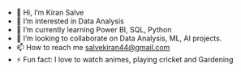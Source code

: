 - 👋 Hi, I’m Kiran Salve
- 👀 I’m interested in Data Analysis
- 🌱 I’m currently learning Power BI, SQL, Python
- 💞️ I’m looking to collaborate on Data Analysis, ML, AI projects.
- 📫 How to reach me salvekiran44@gmail.com
- ⚡ Fun fact: I love to watch animes, playing cricket and Gardening

<!---
salvekiran/salvekiran is a ✨ special ✨ repository because its `README.md` (this file) appears on your GitHub profile.
You can click the Preview link to take a look at your changes.
--->
